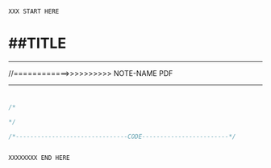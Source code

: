 ```

XXX START HERE

```

# ##TITLE

---

//============>>>>>>>>>> NOTE-NAME
PDF


---

###

```

```

```cpp
/*

*/

/*-------------------------------CODE------------------------*/

```

```

XXXXXXXX END HERE

```